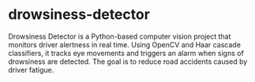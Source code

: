 # drowsiness-detector
Drowsiness Detector is a Python-based computer vision project that monitors driver alertness in real time. Using OpenCV and Haar cascade classifiers, it tracks eye movements and triggers an alarm when signs of drowsiness are detected. The goal is to reduce road accidents caused by driver fatigue.
